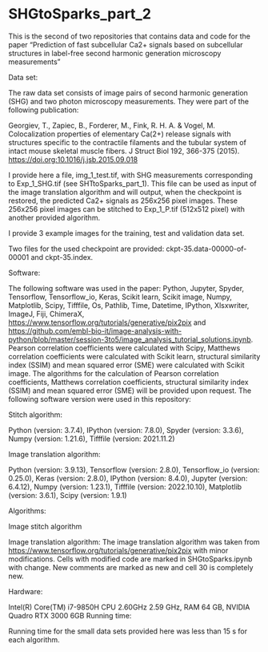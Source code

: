# SHGtoSparks_part_2
This is the second of two repositories that contains data and code for the paper “Prediction of fast subcellular Ca2+ signals based on subcellular structures in label-free second harmonic generation microscopy measurements”

Data set:

The raw data set consists of image pairs of second harmonic generation (SHG) and two photon microscopy measurements. They were part of the following publication:

Georgiev, T., Zapiec, B., Forderer, M., Fink, R. H. A. & Vogel, M. Colocalization properties of elementary Ca(2+) release signals with structures specific to the contractile filaments and the tubular system of intact mouse skeletal muscle fibers. J Struct Biol 192, 366-375 (2015). https://doi.org:10.1016/j.jsb.2015.09.018

I provide here a file, img_1_test.tif, with SHG measurements corresponding to Exp_1_SHG.tif (see SHTtoSparks_part_1). This file can be used as input of the image translation algorithm and will output, when the checkpoint is restored, the predicted Ca2+ signals as 256x256 pixel images. These 256x256 pixel images can be stitched to Exp_1_P.tif (512x512 pixel) with another provided algorithm.

I provide 3 example images for the training, test and validation data set.

Two files for the used checkpoint are provided: ckpt-35.data-00000-of-00001 and ckpt-35.index.

Software:

The following software was used in the paper: Python, Jupyter, Spyder, Tensorflow, Tensorflow_io, Keras, Scikit learn, Scikit image, Numpy, Matplotlib, Scipy, Tifffile, Os, Pathlib, Time, Datetime, IPython, Xlsxwriter, ImageJ, Fiji, ChimeraX, https://www.tensorflow.org/tutorials/generative/pix2pix and https://github.com/embl-bio-it/image-analysis-with-python/blob/master/session-3to5/image_analysis_tutorial_solutions.ipynb.
Pearson correlation coefficients were calculated with Scipy, Matthews correlation coefficients were calculated with Scikit learn, structural similarity index (SSIM) and mean squared error (SME) were calculated with Scikit image. The algorithms for the calculation of Pearson correlation coefficients, Matthews correlation coefficients, structural similarity index (SSIM) and mean squared error (SME) will be provided upon request.
The following software version were used in this repository:

Stitch algorithm:

Python (version: 3.7.4), IPython (version: 7.8.0), Spyder (version: 3.3.6), Numpy (version: 1.21.6), Tifffile (version: 2021.11.2)


Image translation algorithm:

Python (version: 3.9.13), Tensorflow (version: 2.8.0), Tensorflow_io (version: 0.25.0), Keras (version: 2.8.0), IPython (version: 8.4.0), Jupyter (version: 6.4.12), Numpy (version: 1.23.1), Tifffile (version: 2022.10.10), Matplotlib (version: 3.6.1), Scipy (version: 1.9.1)


Algorithms:

Image stitch algorithm

Image translation algorithm: The image translation algorithm was taken from https://www.tensorflow.org/tutorials/generative/pix2pix with minor modifications. Cells with modified code are marked in SHGtoSparks.ipynb with change. New comments are marked as new and cell 30 is completely new.

Hardware:

Intel(R) Core(TM) i7-9850H CPU 2.60GHz   2.59 GHz, RAM 64 GB, NVIDIA Quadro RTX 3000 6GB
Running time:

Running time for the small data sets provided here was less than 15 s for each algorithm.
